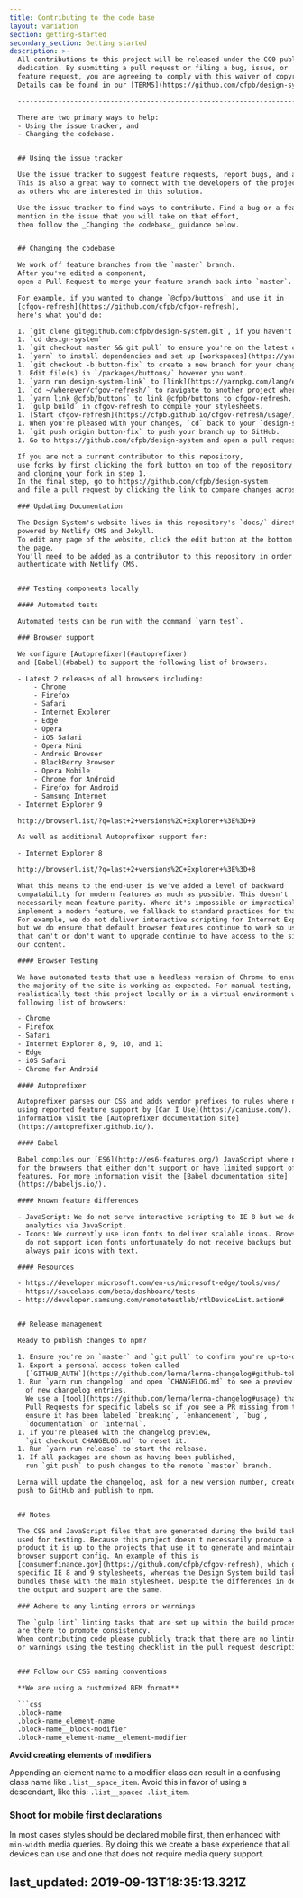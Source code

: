```yaml
---
title: Contributing to the code base
layout: variation
section: getting-started
secondary_section: Getting started
description: >-
  All contributions to this project will be released under the CC0 public domain
  dedication. By submitting a pull request or filing a bug, issue, or
  feature request, you are agreeing to comply with this waiver of copyright interest.
  Details can be found in our [TERMS](https://github.com/cfpb/design-system/blob/master/TERMS.md) and [LICENSE](https://github.com/cfpb/design-system/blob/master/LICENSE).

  --------------------------------------------------------------------------------

  There are two primary ways to help:
  - Using the issue tracker, and
  - Changing the codebase.


  ## Using the issue tracker

  Use the issue tracker to suggest feature requests, report bugs, and ask questions.
  This is also a great way to connect with the developers of the project as well
  as others who are interested in this solution.

  Use the issue tracker to find ways to contribute. Find a bug or a feature,
  mention in the issue that you will take on that effort,
  then follow the _Changing the codebase_ guidance below.


  ## Changing the codebase

  We work off feature branches from the `master` branch.
  After you've edited a component,
  open a Pull Request to merge your feature branch back into `master`.

  For example, if you wanted to change `@cfpb/buttons` and use it in
  [cfgov-refresh](https://github.com/cfpb/cfgov-refresh),
  here's what you'd do:

  1. `git clone git@github.com:cfpb/design-system.git`, if you haven't already.
  1. `cd design-system`
  1. `git checkout master && git pull` to ensure you're on the latest changes (this step is not necessary when cloning for the first time).
  1. `yarn` to install dependencies and set up [workspaces](https://yarnpkg.com/lang/en/docs/workspaces/)
  1. `git checkout -b button-fix` to create a new branch for your changes.
  1. Edit file(s) in `/packages/buttons/` however you want.
  1. `yarn run design-system-link` to [link](https://yarnpkg.com/lang/en/docs/cli/link/) your local CF components.
  1. `cd ~/wherever/cfgov-refresh/` to navigate to another project where you'd like to test your buttons changes (in this case, cfgov-refresh).
  1. `yarn link @cfpb/buttons` to link @cfpb/buttons to cfgov-refresh.
  1. `gulp build` in cfgov-refresh to compile your stylesheets.
  1. [Start cfgov-refresh](https://cfpb.github.io/cfgov-refresh/usage/) and navigate to a page with buttons to view your @cfpb/buttons changes.
  1. When you're pleased with your changes, `cd` back to your `design-system` repo and commit your changes: `git commit -am "Fix button border radius"`
  1. `git push origin button-fix` to push your branch up to GitHub.
  1. Go to https://github.com/cfpb/design-system and open a pull request to merge `button-fix` into `master`.

  If you are not a current contributor to this repository,
  use forks by first clicking the fork button on top of the repository
  and cloning your fork in step 1.
  In the final step, go to https://github.com/cfpb/design-system
  and file a pull request by clicking the link to compare changes across forks.

  ### Updating Documentation

  The Design System's website lives in this repository's `docs/` directory and is
  powered by Netlify CMS and Jekyll.
  To edit any page of the website, click the edit button at the bottom right of
  the page.
  You'll need to be added as a contributor to this repository in order to
  authenticate with Netlify CMS.


  ### Testing components locally

  #### Automated tests

  Automated tests can be run with the command `yarn test`.

  ### Browser support

  We configure [Autoprefixer](#autoprefixer)
  and [Babel](#babel) to support the following list of browsers.

  - Latest 2 releases of all browsers including:
      - Chrome
      - Firefox
      - Safari
      - Internet Explorer
      - Edge
      - Opera
      - iOS Safari
      - Opera Mini
      - Android Browser
      - BlackBerry Browser
      - Opera Mobile
      - Chrome for Android
      - Firefox for Android
      - Samsung Internet
  - Internet Explorer 9

  http://browserl.ist/?q=last+2+versions%2C+Explorer+%3E%3D+9

  As well as additional Autoprefixer support for:

  - Internet Explorer 8

  http://browserl.ist/?q=last+2+versions%2C+Explorer+%3E%3D+8

  What this means to the end-user is we've added a level of backward
  compatability for modern features as much as possible. This doesn't
  necessarily mean feature parity. Where it's impossible or impractical to
  implement a modern feature, we fallback to standard practices for that browser.
  For example, we do not deliver interactive scripting for Internet Explorer 8,
  but we do ensure that default browser features continue to work so users
  that can't or don't want to upgrade continue to have access to the site and
  our content.

  #### Browser Testing

  We have automated tests that use a headless version of Chrome to ensure
  the majority of the site is working as expected. For manual testing, we
  realistically test this project locally or in a virtual environment with the
  following list of browsers:

  - Chrome
  - Firefox
  - Safari
  - Internet Explorer 8, 9, 10, and 11
  - Edge
  - iOS Safari
  - Chrome for Android

  #### Autoprefixer

  Autoprefixer parses our CSS and adds vendor prefixes to rules where necessary
  using reported feature support by [Can I Use](https://caniuse.com/). For more
  information visit the [Autoprefixer documentation site]
  (https://autoprefixer.github.io/).

  #### Babel

  Babel compiles our [ES6](http://es6-features.org/) JavaScript where necessary
  for the browsers that either don't support or have limited support of ES6
  features. For more information visit the [Babel documentation site]
  (https://babeljs.io/).

  #### Known feature differences

  - JavaScript: We do not serve interactive scripting to IE 8 but we do deliver
    analytics via JavaScript.
  - Icons: We currently use icon fonts to deliver scalable icons. Browsers that
    do not support icon fonts unfortunately do not receive backups but we try to
    always pair icons with text.

  #### Resources

  - https://developer.microsoft.com/en-us/microsoft-edge/tools/vms/
  - https://saucelabs.com/beta/dashboard/tests
  - http://developer.samsung.com/remotetestlab/rtlDeviceList.action#


  ## Release management

  Ready to publish changes to npm?

  1. Ensure you're on `master` and `git pull` to confirm you're up-to-date.
  1. Export a personal access token called
    [`GITHUB_AUTH`](https://github.com/lerna/lerna-changelog#github-token).
  1. Run `yarn run changelog` and open `CHANGELOG.md` to see a preview
    of new changelog entries.
    We use a [tool](https://github.com/lerna/lerna-changelog#usage) that scans our
    Pull Requests for specific labels so if you see a PR missing from the changelog,
    ensure it has been labeled `breaking`, `enhancement`, `bug`,
    `documentation` or `internal`.
  1. If you're pleased with the changelog preview,
    `git checkout CHANGELOG.md` to reset it.
  1. Run `yarn run release` to start the release.
  1. If all packages are shown as having been published,
    run `git push` to push changes to the remote `master` branch.

  Lerna will update the changelog, ask for a new version number, create a git tag,
  push to GitHub and publish to npm.


  ## Notes

  The CSS and JavaScript files that are generated during the build task are only
  used for testing. Because this project doesn't necessarily produce a final
  product it is up to the projects that use it to generate and maintain their own
  browser support config. An example of this is
  [consumerfinance.gov](https://github.com/cfpb/cfgov-refresh), which generates
  specific IE 8 and 9 stylesheets, whereas the Design System build task
  bundles those with the main stylesheet. Despite the differences in delivery,
  the output and support are the same.

  ### Adhere to any linting errors or warnings

  The `gulp lint` linting tasks that are set up within the build processes
  are there to promote consistency.
  When contributing code please publicly track that there are no linting errors
  or warnings using the testing checklist in the pull request description.


  ### Follow our CSS naming conventions

  **We are using a customized BEM format**

  ```css
  .block-name
  .block-name_element-name
  .block-name__block-modifier
  .block-name_element-name__element-modifier
  ```

  **Avoid creating elements of modifiers**

  Appending an element name to a modifier class can result in a confusing class
  name like `.list__space_item`.
  Avoid this in favor of using a descendant, like this: `.list__spaced .list_item`.


  ### Shoot for mobile first declarations

  In most cases styles should be declared mobile first,
  then enhanced with `min-width` media queries.
  By doing this we create a base experience that all devices can use
  and one that does not require media query support.

last_updated: 2019-09-13T18:35:13.321Z
---
```


